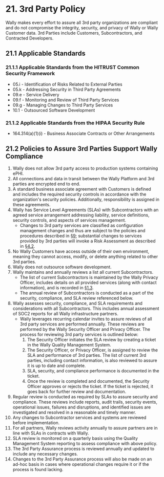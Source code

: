 # 21. 3rd Party Policy

Wally makes every effort to assure all 3rd party organizations are compliant and do not compromise the integrity, security, and privacy of Wally or Wally Customer data. 3rd Parties include Customers, Subcontractors, and Contracted Developers.

## 21.1 Applicable Standards

### 21.1.1 Applicable Standards from the HITRUST Common Security Framework

*  05.i - Identification of Risks Related to External Parties
*  05.k - Addressing Security in Third Party Agreements
*  09.e - Service Delivery
*  09.f - Monitoring and Review of Third Party Services
*  09.g - Managing Changes to Third Party Services
*  10.1 - Outsourced Software Development

### 21.1.2 Applicable Standards from the HIPAA Security Rule

* 164.314(a)(1)(i) - Business Associate Contracts or Other Arrangements

## 21.2 Policies to Assure 3rd Parties Support Wally Compliance

1. Wally does not allow 3rd party access to production systems containing ePHI.
2. All connections and data in transit between the Wally Platform and 3rd parties are encrypted end to end.
3. A standard business associate agreement with Customers is defined and includes the required security controls in accordance with the organization's security policies. Additionally, responsibility is assigned in these agreements.
4. Wally has Service Level Agreements (SLAs) with Subcontractors with an agreed service arrangement addressing liability, service definitions, security controls, and aspects of services management.
   * Changes to 3rd party services are classified as configuration management changes and thus are subject to the policies and procedures described in [§9](#9.-configuration-management-policy); substantial changes to services provided by 3rd parties will invoke a Risk Assessment as described in [§4.2](#4.2-risk-management-policies).
5. No Wally Customers have access outside of their own environment, meaning they cannot access, modify, or delete anything related to other 3rd parties.
6. Wally does not outsource software development.
7. Wally maintains and annually reviews a list all current Subcontractors.
   * The list of current Subcontractors is maintained by the Wally Privacy Officer, includes details on all provided services (along with contact information), and is recorded in [§1.3](#1.3-wally-organizational-concepts).
   * The annual review of Subcontractors is conducted as a part of the security, compliance, and SLA review referenced below.
8. Wally assesses security, compliance, and SLA requirements and considerations with all Subcontractors. This includes annual assessment of SOC2 reports for all Wally infrastructure partners.
   * Wally leverages recurring calendar invites to assure reviews of all 3rd party services are performed annually. These reviews are performed by the Wally Security Officer and Privacy Officer. The process for reviewing 3rd party services is outlined below:
     1. The Security Officer initiates the SLA review by creating a ticket in the Wally Quality Management System.
     2. The Security Officer, or Privacy Officer, is assigned to review the SLA and performance of 3rd parties. The list of current 3rd parties, including contact information, is also reviewed to assure it is up to date and complete.
     3. SLA, security, and compliance performance is documented in the ticket.
     4. Once the review is completed and documented, the Security Officer approves or rejects the ticket. If the ticket is rejected, it goes back for further review and documentation.
9. Regular review is conducted as required by SLAs to assure security and compliance. These reviews include reports, audit trails, security events, operational issues, failures and disruptions, and identified issues are investigated and resolved in a reasonable and timely manner.
10. Any changes to Subcontractor services and systems are reviewed before implementation.
11. For all partners, Wally reviews activity annually to assure partners are in line with SLAs in contracts with Wally.
12. SLA review is monitored on a quarterly basis using the Quality Management System reporting to assess compliance with above policy.
13. The 3rd Party Assurance process is reviewed annually and updated to include any necessary changes.
14. Changes to the 3rd Party Assurance process will also be made on an ad-hoc basis in cases where operational changes require it or if the process is found lacking. 
